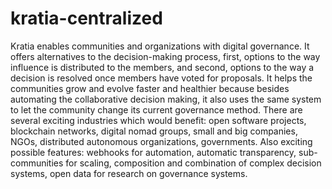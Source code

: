 # kratia-centralized

Kratia enables communities and organizations with digital governance. It offers alternatives to the decision-making process, first, options to the way influence is distributed to the members, and second, options to the way a decision is resolved once members have voted for proposals. It helps the communities grow and evolve faster and healthier because besides automating the collaborative decision making, it also uses the same system to let the community change its current governance method.
There are several exciting industries which would benefit: open software projects, blockchain networks, digital nomad groups, small and big companies, NGOs, distributed autonomous organizations, governments. Also exciting possible features: webhooks for automation, automatic transparency, sub-communities for scaling, composition and combination of complex decision systems, open data for research on governance systems.
